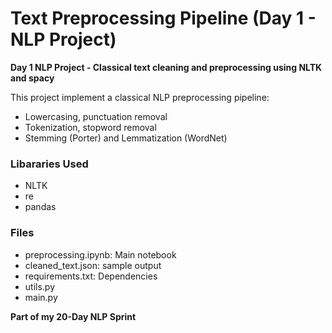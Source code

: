 # Text Preprocessing Pipeline (Day 1 - NLP Project)
**Day 1 NLP Project - Classical text cleaning and preprocessing using NLTK and spacy**

This project implement a classical NLP preprocessing pipeline:
- Lowercasing, punctuation removal
- Tokenization, stopword removal
- Stemming (Porter) and Lemmatization (WordNet)

### Libararies Used
- NLTK
- re
- pandas

### Files
- preprocessing.ipynb: Main notebook
- cleaned_text.json: sample output
- requirements.txt: Dependencies
- utils.py
- main.py

**Part of my 20-Day NLP Sprint**

